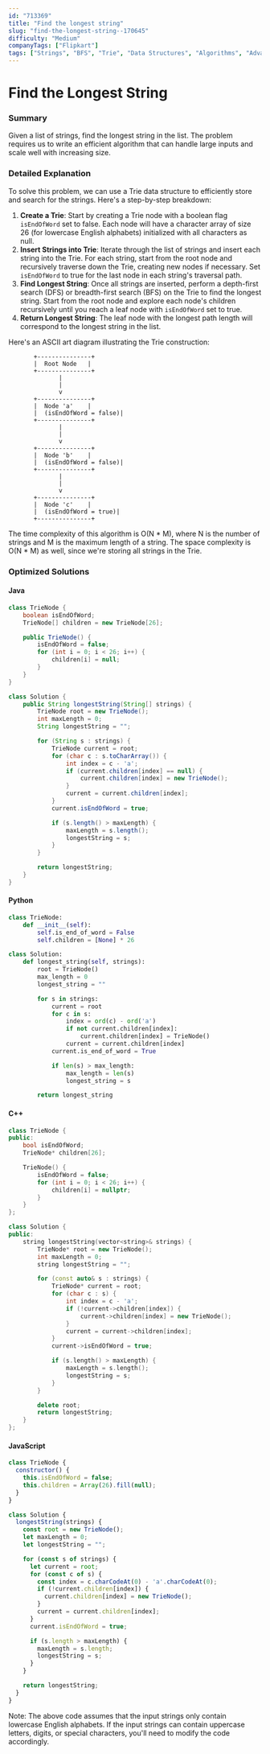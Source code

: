 ```yaml
---
id: "713369"
title: "Find the longest string"
slug: "find-the-longest-string--170645"
difficulty: "Medium"
companyTags: ["Flipkart"]
tags: ["Strings", "BFS", "Trie", "Data Structures", "Algorithms", "Advanced Data Structure"]
---
```


**Find the Longest String**
=====================

### Summary
Given a list of strings, find the longest string in the list. The problem requires us to write an efficient algorithm that can handle large inputs and scale well with increasing size.

### Detailed Explanation
To solve this problem, we can use a Trie data structure to efficiently store and search for the strings. Here's a step-by-step breakdown:

1. **Create a Trie**: Start by creating a Trie node with a boolean flag `isEndOfWord` set to false. Each node will have a character array of size 26 (for lowercase English alphabets) initialized with all characters as null.
2. **Insert Strings into Trie**: Iterate through the list of strings and insert each string into the Trie. For each string, start from the root node and recursively traverse down the Trie, creating new nodes if necessary. Set `isEndOfWord` to true for the last node in each string's traversal path.
3. **Find Longest String**: Once all strings are inserted, perform a depth-first search (DFS) or breadth-first search (BFS) on the Trie to find the longest string. Start from the root node and explore each node's children recursively until you reach a leaf node with `isEndOfWord` set to true.
4. **Return Longest String**: The leaf node with the longest path length will correspond to the longest string in the list.

Here's an ASCII art diagram illustrating the Trie construction:
```
       +---------------+
       |  Root Node   |
       +---------------+
              |
              |
              v
       +---------------+
       |  Node 'a'    |
       |  (isEndOfWord = false)|
       +---------------+
              |
              |
              v
       +---------------+
       |  Node 'b'    |
       |  (isEndOfWord = false)|
       +---------------+
              |
              |
              v
       +---------------+
       |  Node 'c'    |
       |  (isEndOfWord = true)|
       +---------------+
```
The time complexity of this algorithm is O(N \* M), where N is the number of strings and M is the maximum length of a string. The space complexity is O(N \* M) as well, since we're storing all strings in the Trie.

### Optimized Solutions

#### Java
```java
class TrieNode {
    boolean isEndOfWord;
    TrieNode[] children = new TrieNode[26];

    public TrieNode() {
        isEndOfWord = false;
        for (int i = 0; i < 26; i++) {
            children[i] = null;
        }
    }
}

class Solution {
    public String longestString(String[] strings) {
        TrieNode root = new TrieNode();
        int maxLength = 0;
        String longestString = "";

        for (String s : strings) {
            TrieNode current = root;
            for (char c : s.toCharArray()) {
                int index = c - 'a';
                if (current.children[index] == null) {
                    current.children[index] = new TrieNode();
                }
                current = current.children[index];
            }
            current.isEndOfWord = true;

            if (s.length() > maxLength) {
                maxLength = s.length();
                longestString = s;
            }
        }

        return longestString;
    }
}
```

#### Python
```python
class TrieNode:
    def __init__(self):
        self.is_end_of_word = False
        self.children = [None] * 26

class Solution:
    def longest_string(self, strings):
        root = TrieNode()
        max_length = 0
        longest_string = ""

        for s in strings:
            current = root
            for c in s:
                index = ord(c) - ord('a')
                if not current.children[index]:
                    current.children[index] = TrieNode()
                current = current.children[index]
            current.is_end_of_word = True

            if len(s) > max_length:
                max_length = len(s)
                longest_string = s

        return longest_string
```

#### C++
```cpp
class TrieNode {
public:
    bool isEndOfWord;
    TrieNode* children[26];

    TrieNode() {
        isEndOfWord = false;
        for (int i = 0; i < 26; i++) {
            children[i] = nullptr;
        }
    }
};

class Solution {
public:
    string longestString(vector<string>& strings) {
        TrieNode* root = new TrieNode();
        int maxLength = 0;
        string longestString = "";

        for (const auto& s : strings) {
            TrieNode* current = root;
            for (char c : s) {
                int index = c - 'a';
                if (!current->children[index]) {
                    current->children[index] = new TrieNode();
                }
                current = current->children[index];
            }
            current->isEndOfWord = true;

            if (s.length() > maxLength) {
                maxLength = s.length();
                longestString = s;
            }
        }

        delete root;
        return longestString;
    }
};
```

#### JavaScript
```javascript
class TrieNode {
  constructor() {
    this.isEndOfWord = false;
    this.children = Array(26).fill(null);
  }
}

class Solution {
  longestString(strings) {
    const root = new TrieNode();
    let maxLength = 0;
    let longestString = "";

    for (const s of strings) {
      let current = root;
      for (const c of s) {
        const index = c.charCodeAt(0) - 'a'.charCodeAt(0);
        if (!current.children[index]) {
          current.children[index] = new TrieNode();
        }
        current = current.children[index];
      }
      current.isEndOfWord = true;

      if (s.length > maxLength) {
        maxLength = s.length;
        longestString = s;
      }
    }

    return longestString;
  }
}
```

Note: The above code assumes that the input strings only contain lowercase English alphabets. If the input strings can contain uppercase letters, digits, or special characters, you'll need to modify the code accordingly.